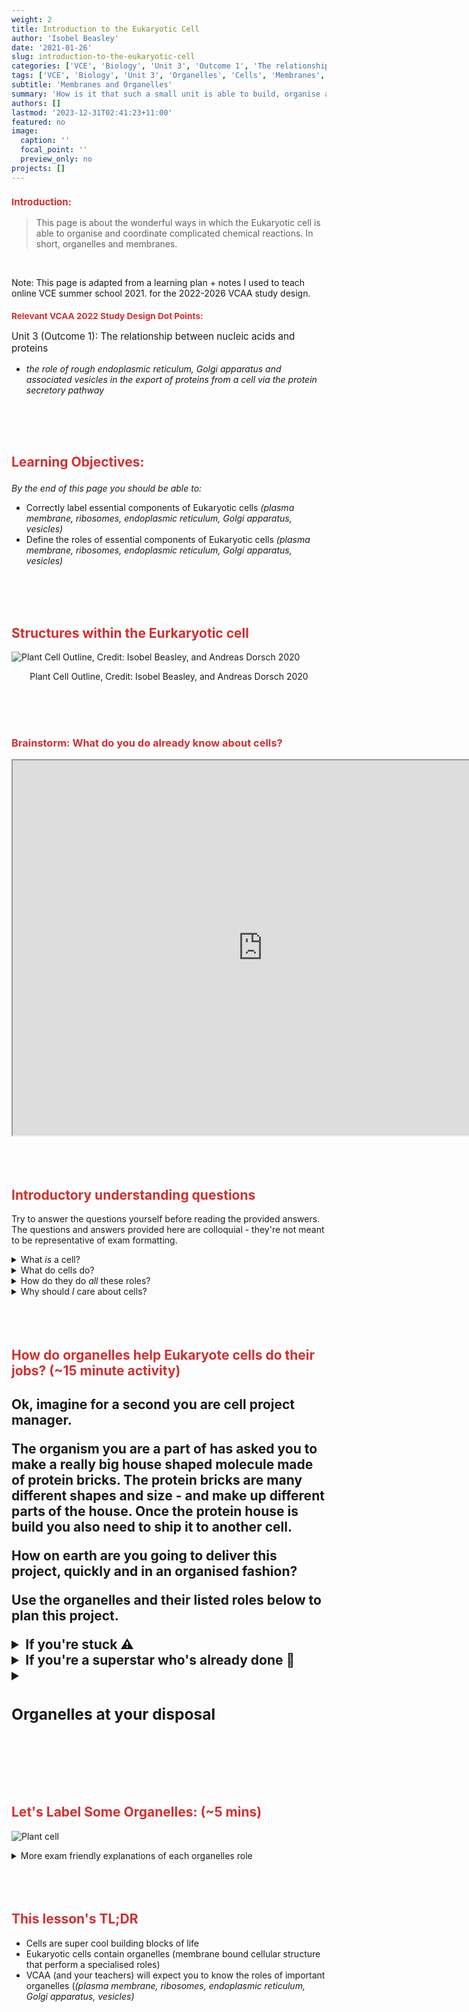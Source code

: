 ```yaml
---
weight: 2
title: Introduction to the Eukaryotic Cell
author: 'Isobel Beasley'
date: '2021-01-26'
slug: introduction-to-the-eukaryotic-cell
categories: ['VCE', 'Biology', 'Unit 3', 'Outcome 1', 'The relationship between nucleic acids and proteins']
tags: ['VCE', 'Biology', 'Unit 3', 'Organelles', 'Cells', 'Membranes', 'Organelles', 'Cells', 'Eurkaryotic', 'Endoplasmic Reticulum', 'Golgi Apparatus', 'Vesicles', 'Plasma Membranes']
subtitle: 'Membranes and Organelles'
summary: 'How is it that such a small unit is able to build, organise and export such complex proteins?'
authors: []
lastmod: '2023-12-31T02:41:23+11:00'
featured: no
image: 
  caption: ''
  focal_point: ''
  preview_only: no
projects: []
---
```


<h2 style="color:#D32F2F;font-size:0.95rem">

Introduction:

</h2>

<p style="font-size:0.9rem">

> This page is about the wonderful ways in which the Eukaryotic cell is able to organise and coordinate complicated chemical reactions. In short, organelles and membranes. 

</p>

<br>

<p style="font-size:0.9rem">

Note: This page is adapted from a learning plan + notes I used to teach online VCE summer school 2021. for the 2022-2026 VCAA study design. 
</p>

<h2 style="color:#D32F2F;font-size:0.85rem">
Relevant VCAA 2022 Study Design Dot Points:    
</h2> 

<p style='font-size:0.95rem'>
Unit 3 (Outcome 1): The relationship between nucleic acids and proteins

- *the role of rough endoplasmic reticulum, Golgi apparatus and associated vesicles in the export of proteins from a cell via the protein secretory pathway*               
</p>

<br> 
<br>
<br> 

<h2 style="color:#D32F2F">

Learning Objectives:

</h2>

*By the end of this page you should be able to:* 

- Correctly label essential components of Eukaryotic cells *(plasma membrane, ribosomes, endoplasmic reticulum, Golgi apparatus, vesicles)*
- Define the roles of essential components of Eukaryotic cells *(plasma membrane, ribosomes, endoplasmic reticulum, Golgi apparatus, vesicles)*

<br>
<br>
<br>




<h2 style="color:#D32F2F"> Structures within the Eurkaryotic cell </h2>

![Plant Cell Outline, Credit: Isobel Beasley, and Andreas Dorsch 2020](../../VCE-Biology/Zoom_plant_cell.png)

<p align = "center">
Plant Cell Outline, Credit: Isobel Beasley, and Andreas Dorsch 2020 
</p>

<br> 
<br>
<br>

<h3 style="color:#D32F2F"> Brainstorm: What do you do already know about cells? </h3>

<iframe src="https://pollev-embeds.com/discourses/ODZWtjez9nXfAgQesfr9N/respond" width="800px" height="600px"></iframe>

<br> 
<br>
<br>
<br>


<h2 style="color:#D32F2F"> Introductory understanding questions </h2>

Try to answer the questions yourself before reading the provided answers. The questions and answers provided here are colloquial - they're not meant to be representative of exam formatting. 

<details>
    <summary> What <em> is </em> a cell? </summary>
    A cell is the most basic unit of life.
    <details>
    <summary> <em> Ok, sure but what does that mean? </em> </summary>
    It means that the cell is the smallest building block that all living things have in common.
    [More detailed explanation from an 'Introduction to the cell' by Khan Academy](https://www.khanacademy.org/science/high-school-biology/hs-cells/hs-basic-cell-structures/v/introduction-to-the-cell)
    </details>
</details>


<details>
         <summary> What do cells do? </summary>
         Everything you need to survive. Make proteins. Sort and organise molecules. Break down materials to obtain energy. Remove waste. Respond to infection with viruses. <b> All of it </b> 
</details>

<details> 
        <summary> How do they do <em> all </em> these roles? </summary>
        Through the magic of project management. No seriously, by having organelles cells can assign tasks, organise, sort and build materials - to perform all the jobs a cell has. We'll go into more detail about what I mean by this below. 
</details>

<details>
    <summary> Why should <em> I </em> care about cells? </summary>
    Hopefully because you're made of them. Because you need them to survive. Because they're really <em> really </em> tiny blobs of different shapes, sizes, roles, and which manage and run billions of different chemical reactions which are happening in you right now. Cells are the reason that you can be here right now reading this. Thank you cells!
</details>

<br>
<br>
<br>

<h2 style="color:#D32F2F"> How do organelles help Eukaryote cells do their jobs? (~15 minute activity) <h2>

Ok, imagine for a second you are cell project manager. 

The organism you are a part of has asked you to make a really big house shaped molecule made of protein bricks. The protein bricks are many different shapes and size - and make up different parts of the house. Once the protein house is build you also need to ship it to another cell. 

**How on earth are you going to deliver this project, quickly and in an organised fashion?** 

Use the organelles and their listed roles below to plan this project. 

<details> 
        <summary>If you're stuck ⚠️ </summary>
        Google is your friend and so is the following video:
        [Video](https://www.youtube.com/watch?v=Hmwvj9X4GNY)
</details>

<details> 
      <summary> If you're a superstar who's already done 💫 </summary>
    Translate the listed organelle roles below into VCAA friendly definitions. 
    Go to the next activity and see if you can now label some organelles!
</details>

<div class="toggle"> 
<details> 
         <summary> <h3> Organelles at your disposal </h3> </summary>

<details>
         <summary> <b> Nucleus </b> </summary>
         
![Nucleus](../../VCE-Biology/Nucleus.jpg)

**The Nucleus:** Where all the protein brick blueprints are held. Blueprints are converted into easy to transport but temporary paper booklets.

</details>

<details>
         <summary> Endoplasmic Reticulum </summary>

![Endoplasmic Reticulum](../../VCE-Biology/membrane-system-Endoplasmic-reticulum-cells-biosynthesis-transport.jpg)

**The Endoplasmic Reticulum**: Moves materials around the cell. 

</details> 
<details>
          <summary> Vesicle </summary>
![Vesicle](../../VCE-Biology/Vesicle_delivery_(3).png)

**Vesicle**: Ships big materials out of the cell.
<details>
         <summary> Ribosomes </summary>
         
![Ribosomes](../../VCE-Biology/ribosome.jpg)

**Ribosomes**: Where protein bricks get made by reading instructions from paper booklets.
</details>

<details> 
        <summary> Golgi Appartus </summary>

![Golgi Apparatus](../../VCE-Biology/sort_golgi.gif)

**The Golgi Apparatus**: Sorts, modifies and organises materials in preparation for shipping outside the cell. 
</details>

</details>
</div>

<br>
<br>
<br>

<h2 style="color:#D32F2F"> Let's Label Some Organelles: (~5 mins) </h2>

![Plant cell](../../VCE-Biology/Zoom_plant_cell.png)

<div>
<details> 
         <summary> More exam friendly explanations of each organelles role </summary>
Ribosomes: are the site of protein synthesis. [Proteins made in the rough Endoplasmic reticulum are transported out of the cell. Proteins produced on free ribosomes are used within the cell. ]
Endoplasmic reticulum (Rough & Smooth): Internal transport for materials through membrane-bound channels. 
Rough (Site of protein synthesis, folding of polypeptide chain occurs in lumen [inner areas])
Smooth (Site of lipid synthesis and membrane synthesis) 
Golgi Apparatus (or Golgi Bodies): Sorting, storing and modification of materials for transport outside of the cell via exocytosis. (See previous Study Design point)
Vesicles: As above, The Golgi Apparatus packages materials into vesicles, which are excreted externally via exocytosis. 

</details>

<br>
<br>
<br> 

<h2 style="color:#D32F2F">  This lesson's TL;DR </h2>

- Cells are super cool building blocks of life
- Eukaryotic cells contain organelles (membrane bound cellular structure that perform a specialised roles)
- VCAA (and your teachers) will expect you to know the roles of important organelles (*(plasma membrane, ribosomes, endoplasmic reticulum, Golgi apparatus, vesicles)*


